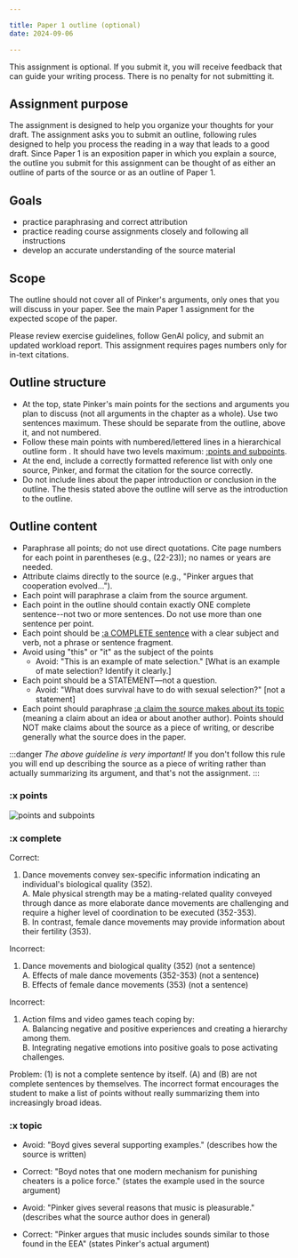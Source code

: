 ```yaml
---

title: Paper 1 outline (optional)
date: 2024-09-06

---
```

<!-- at bottom  -->

This assignment is optional. If you submit it, you will receive feedback that can guide your writing process. There is no penalty for not submitting it.

## Assignment purpose

The assignment is designed to help you organize your thoughts for your draft. The assignment asks you to submit an outline, following rules designed to help you process the reading in a way that leads to a good draft. Since Paper 1 is an exposition paper in which you explain a source, the outline you submit for this assignment can be thought of as either an outline of parts of the source or as an outline of Paper 1.

## Goals

- practice paraphrasing and correct attribution
- practice reading course assignments closely and following all instructions
- develop an accurate understanding of the source material

## Scope

The outline should not cover all of Pinker's arguments, only ones that you will discuss in your paper. See the main Paper 1 assignment for the expected scope of the paper.

Please review exercise guidelines, follow GenAI policy, and submit an updated workload report. This assignment requires pages numbers only for in-text citations.

## Outline structure

- At the top, state Pinker's main points for the sections and arguments you plan to discuss (not all arguments in the chapter as a whole). Use two sentences maximum. These should be separate from the outline, above it, and not numbered.
- Follow these main points with numbered/lettered lines in a hierarchical outline form <!-- provide clear image/example here -->. It should have two levels maximum: [:points and subpoints](#x-points).
- At the end, include a correctly formatted reference list with only one source, Pinker, and format the citation for the source correctly.
- Do not include lines about the paper introduction or conclusion in the outline. The thesis stated above the outline will serve as the introduction to the outline.

## Outline content

- Paraphrase all points; do not use direct quotations. Cite page numbers for each point in parentheses (e.g., (22-23)); no names or years are needed.
- Attribute claims directly to the source (e.g., "Pinker argues that cooperation evolved...").
- Each point will paraphrase a claim from the source argument.
- Each point in the outline should contain exactly ONE complete sentence--not two or more sentences. Do not use more than one sentence per point.
- Each point should be [:a COMPLETE sentence](#x-complete) with a clear subject and verb, not a phrase or sentence fragment.
- Avoid using "this" or "it" as the subject of the points
	- Avoid: "This is an example of mate selection." [What is an example of mate selection? Identify it clearly.]
- Each point should be a STATEMENT—not a question.
	- Avoid: "What does survival have to do with sexual selection?" [not a statement]
- Each point should paraphrase [:a claim the source makes about its topic](#x-topic) (meaning a claim about an idea or about another author). Points should NOT make claims about the source as a piece of writing, or describe generally what the source does in the paper.

:::danger
 _The above guideline is very important!_ If you don't follow this rule you will end up describing the source as a piece of writing rather than actually summarizing its argument, and that's not the assignment.
:::

### :x points

![points and subpoints](/images/outline-points.jpg)

### :x complete

Correct:

1. Dance movements convey sex-specific information indicating an individual's biological quality (352).
<br>	A. Male physical strength may be a mating-related quality conveyed through dance as more elaborate dance movements are challenging and require a higher level of coordination to be executed (352-353).
<br>	B. In contrast, female dance movements may provide information about their fertility (353).

Incorrect:

1. Dance movements and biological quality (352) (not a sentence)
<br>	A. Effects of male dance movements (352-353) (not a sentence)
<br>	B. Effects of female dance movements (353) (not a sentence)

Incorrect:

1. Action films and video games teach coping by:
<br>A. Balancing negative and positive experiences and creating a hierarchy among them.
<br>B. Integrating negative emotions into positive goals to pose activating challenges.

Problem: (1) is not a complete sentence by itself. (A) and (B) are not complete sentences by themselves. The incorrect format encourages the student to make a list of points without really summarizing them into increasingly broad ideas.

### :x topic

- Avoid: "Boyd gives several supporting examples." (describes how the source is written)
- Correct: "Boyd notes that one modern mechanism for punishing cheaters is a police force." (states the example used in the source argument)

- Avoid: "Pinker gives several reasons that music is pleasurable." (describes what the source author does in general)
- Correct: "Pinker argues that music includes sounds similar to those found in the EEA" (states Pinker's actual argument)

<!-- Student outline submissions this time often simply stated the argument Pinker makes in one sentence, without going through the steps or really explaining his claims. The outline is not supposed to offer a complete explanation, but I should make it clear to them that here is a place to work out the steps in the argument to try to identify how his claims work logically and even identify points of analysis or areas where they saw potential limitations or gaps. -->

<!--  Also, there were a number of outlines that did not follow formatting guidelines, assignment guidelines such as "only one complete sentence per point", or GenAI guidelines. Should I tell the students that I won't comment on submissions like this? -->
